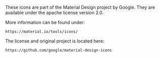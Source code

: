 These icons are part of the Material Design project by Google. They are available under the apache license version 2.0.

More information can be found under:

    https://material.io/tools/icons/

The license and original project is located here:

    https://github.com/google/material-design-icons
